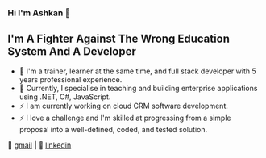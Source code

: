 ### Hi I'm Ashkan 👋

## I'm A Fighter Against The Wrong Education System And A Developer

- 🌱 I'm a trainer, learner at the same time, and full stack developer with 5 years professional experience.
- 👯 Currently, I specialise in teaching and building enterprise applications using .NET, C#, JavaScript.
- ⚡ I am currently working on cloud CRM software development.
- ⚡ I love a challenge and I'm skilled at progressing from a simple proposal into a well-defined, coded, and tested solution.

📧 [gmail][gmail] **|** 
👔 [linkedin][linkedin]

[gmail]: mailto:ashkandeveloper11@gmail.com
[linkedin]: https://linkedin.com/in/ashkannoori
